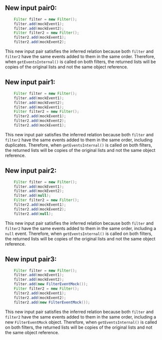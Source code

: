 ## New input pair0:
```java
    Filter filter = new Filter();
    filter.add(mockEvent1);
    filter.add(mockEvent2);
    Filter filter2 = new Filter();
    filter2.add(mockEvent1);
    filter2.add(mockEvent2);
```

This new input pair satisfies the inferred relation because both `filter` and `filter2` have the same events added to them in the same order. Therefore, when `getEventsInternal()` is called on both filters, the returned lists will be copies of the original lists and not the same object reference.

## New input pair1:
```java
    Filter filter = new Filter();
    filter.add(mockEvent1);
    filter.add(mockEvent2);
    filter.add(mockEvent1);
    Filter filter2 = new Filter();
    filter2.add(mockEvent1);
    filter2.add(mockEvent2);
    filter2.add(mockEvent1);
```

This new input pair satisfies the inferred relation because both `filter` and `filter2` have the same events added to them in the same order, including duplicates. Therefore, when `getEventsInternal()` is called on both filters, the returned lists will be copies of the original lists and not the same object reference.

## New input pair2:
```java
    Filter filter = new Filter();
    filter.add(mockEvent1);
    filter.add(mockEvent2);
    filter.add(null);
    Filter filter2 = new Filter();
    filter2.add(mockEvent1);
    filter2.add(mockEvent2);
    filter2.add(null);
```

This new input pair satisfies the inferred relation because both `filter` and `filter2` have the same events added to them in the same order, including a `null` event. Therefore, when `getEventsInternal()` is called on both filters, the returned lists will be copies of the original lists and not the same object reference.

## New input pair3:
```java
    Filter filter = new Filter();
    filter.add(mockEvent1);
    filter.add(mockEvent2);
    filter.add(new FilterEventMock());
    Filter filter2 = new Filter();
    filter2.add(mockEvent1);
    filter2.add(mockEvent2);
    filter2.add(new FilterEventMock());
```

This new input pair satisfies the inferred relation because both `filter` and `filter2` have the same events added to them in the same order, including a new `FilterEventMock` object. Therefore, when `getEventsInternal()` is called on both filters, the returned lists will be copies of the original lists and not the same object reference.